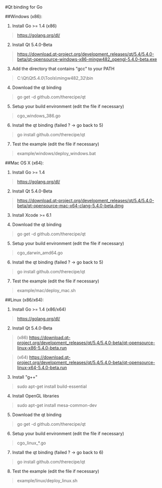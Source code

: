 #Qt binding for Go

##Windows (x86):

1. Install Go >= 1.4 (x86)
> https://golang.org/dl/

2. Install Qt 5.4.0-Beta
> https://download.qt-project.org/development_releases/qt/5.4/5.4.0-beta/qt-opensource-windows-x86-mingw482_opengl-5.4.0-beta.exe

3. Add the directory that contains "gcc" to your PATH
> C:\Qt\Qt5.4.0\Tools\mingw482_32\bin

4. Download the qt binding
> go get -d github.com/therecipe/qt

5. Setup your build environment (edit the file if necessary)
> cgo_windows_386.go

6. Install the qt binding (failed ? -> go back to 5)
> go install github.com/therecipe/qt

7. Test the example (edit the file if necessary)
> example/windows/deploy_windows.bat

##Mac OS X (x64):

1. Install Go >= 1.4
> https://golang.org/dl/

2. Install Qt 5.4.0-Beta 
> https://download.qt-project.org/development_releases/qt/5.4/5.4.0-beta/qt-opensource-mac-x64-clang-5.4.0-beta.dmg

3. Install Xcode >= 6.1

4. Download the qt binding
> go get -d github.com/therecipe/qt

5. Setup your build environment (edit the file if necessary)
> cgo_darwin_amd64.go

6. Install the qt binding (failed ? -> go back to 5)
> go install github.com/therecipe/qt

7. Test the example (edit the file if necessary)
> example/mac/deploy_mac.sh

##Linux (x86/x64):

1. Install Go >= 1.4 (x86/x64)
> https://golang.org/dl/

2. Install Qt 5.4.0-Beta 

  >(x86) https://download.qt-project.org/development_releases/qt/5.4/5.4.0-beta/qt-opensource-linux-x86-5.4.0-beta.run
  
  >(x64) https://download.qt-project.org/development_releases/qt/5.4/5.4.0-beta/qt-opensource-linux-x64-5.4.0-beta.run
  
3. Install "g++"
> sudo apt-get install build-essential

4. Install OpenGL libraries
> sudo apt-get install mesa-common-dev

5. Download the qt binding
> go get -d github.com/therecipe/qt

6. Setup your build environment (edit the file if necessary)
> cgo_linux_*.go

7. Install the qt binding (failed ? -> go back to 6)
> go install github.com/therecipe/qt

8. Test the example (edit the file if necessary)
> example/linux/deploy_linux.sh